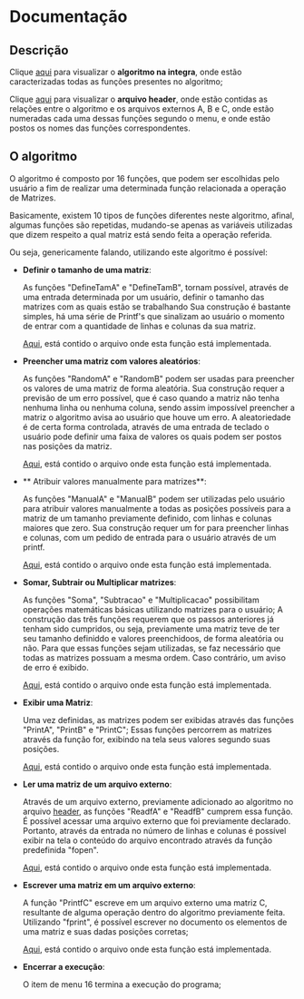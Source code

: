 # Documentação

## Descrição

Clique [aqui](main.c) para visualizar o **algoritmo na integra**, onde estão caracterizadas todas as funções presentes no algoritmo;

Clique [aqui](header.h) para visualizar o **arquivo header**, onde estão contidas as relações entre o algoritmo e os arquivos externos A, B e C, onde estão numeradas cada uma dessas funções segundo o menu,
e onde estão postos os nomes das funções correspondentes.

## O algoritmo

O algoritmo é composto por 16 funções, que podem ser escolhidas pelo usuário a fim de realizar uma determinada função relacionada a operação de Matrizes.



Basicamente, existem 10 tipos de funções diferentes neste algoritmo, afinal, algumas funções são repetidas, mudando-se apenas as variáveis utilizadas que dizem respeito a qual matriz está sendo feita a operação referida.

Ou seja, genericamente falando, utilizando este algoritmo é possível:


- **Definir o tamanho de uma matriz**:

  As funções "DefineTamA" e "DefineTamB", tornam possível, através de uma entrada determinada por um usuário, definir o tamanho das matrizes com as quais estão se trabalhando
  Sua construção é bastante simples, há uma série de Printf's que sinalizam ao usuário o momento de entrar com a quantidade de linhas e colunas da sua matriz.

  [Aqui](main.c), está contido o arquivo onde esta função está implementada.



- **Preencher uma matriz com valores aleatórios**:

  As funções "RandomA" e "RandomB" podem ser usadas para preencher os valores de uma matriz de forma aleatória.
  Sua construção requer a previsão de um erro possível, que é caso quando a matriz não tenha nenhuma linha ou nenhuma coluna, sendo assim impossível preencher a matriz o algoritmo avisa ao usuário que houve um erro.
  A aleatoriedade é de certa forma controlada, através de uma entrada de teclado o usuário pode definir uma faixa de valores os quais podem ser postos nas posições da matriz.

  [Aqui](main.c), está contido o arquivo onde esta função está implementada.

- **  Atribuir valores manualmente para matrizes**:

  As funções "ManualA" e "ManualB" podem ser utilizadas pelo usuário para atribuir valores manualmente a todas as posições possíveis para a matriz de um tamanho previamente definido, com linhas e colunas maiores que zero.
  Sua construção requer um for para preencher linhas e colunas, com um pedido de entrada para o usuário através de um printf.

  [Aqui](main.c), está contido o arquivo onde esta função está implementada.

- **Somar, Subtrair ou Multiplicar matrizes**:

  As funções "Soma", "Subtracao" e "Multiplicacao" possibilitam operações matemáticas básicas utilizando matrizes para o usuário;
  A construção das três funções requerem que os passos anteriores já tenham sido cumpridos, ou seja, previamente uma matriz teve de ter seu tamanho definiddo e valores preenchidoos, de forma aleatória ou não.
  Para que essas funções sejam utilizadas, se faz necessário que todas as matrizes possuam a mesma ordem. Caso contrário, um aviso de erro é exibido.

  [Aqui](main.c), está contido o arquivo onde esta função está implementada.

- **Exibir uma Matriz**:

  Uma vez definidas, as matrizes podem ser exibidas através das funções "PrintA", "PrintB" e "PrintC";
  Essas funções percorrem as matrizes através da função for, exibindo na tela seus valores segundo suas posições.

  [Aqui](main.c), está contido o arquivo onde esta função está implementada.

- **Ler uma matriz de um arquivo externo**:

  Através de um arquivo externo, previamente adicionado ao algoritmo no arquivo [header](header.h), as funções "ReadfA" e "ReadfB" cumprem essa função.
  É possível acessar uma arquivo externo que foi previamente declarado. Portanto, através da entrada no número de linhas e colunas é possível exibir na tela
  o conteúdo do arquivo encontrado através da função predefinida "fopen".

  [Aqui](main.c), está contido o arquivo onde esta função está implementada.

- **Escrever uma matriz em um arquivo externo**:

  A função "PrintfC" escreve em um arquivo externo uma matriz C, resultante de alguma operação dentro do algoritmo previamente feita.
  Utilizando "fprint", é possível escrever no documento os elementos de uma matriz e suas dadas posições corretas;

  [Aqui](main.c), está contido o arquivo onde esta função está implementada.

- **Encerrar a execução**:

  O item de menu 16 termina a execução do programa;
